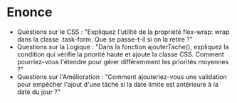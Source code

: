 # Enonce

- Questions sur le CSS :
  "Expliquez l'utilité de la propriété flex-wrap: wrap dans la classe .task-form. Que se passe-t-il si on la retire ?"
- Questions sur la Logique :
  "Dans la fonction ajouterTache(), expliquez la condition qui vérifie la priorité haute et ajoute la classe CSS. Comment pourriez-vous l'étendre pour gérer différemment les priorités moyennes ?"
- Questions sur l'Amélioration :
  "Comment ajouteriez-vous une validation pour empêcher l'ajout d'une tâche si la date limite est antérieure à la date du jour ?"

